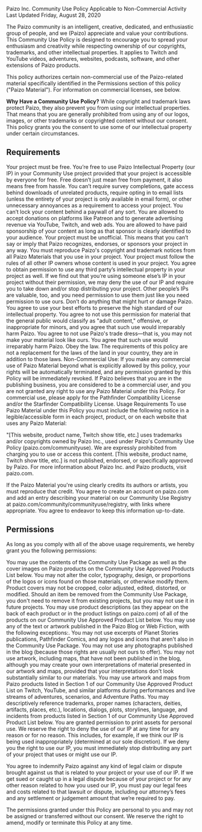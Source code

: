 Paizo Inc. Community Use Policy
Applicable to Non-Commercial Activity
Last Updated Friday, August 28, 2020


The Paizo community is an intelligent, creative, dedicated, and enthusiastic group of people, and we (Paizo) appreciate and value your contributions. This Community Use Policy is designed to encourage you to spread your enthusiasm and creativity while respecting ownership of our copyrights, trademarks, and other intellectual properties. It applies to Twitch and YouTube videos, adventures, websites, podcasts, software, and other extensions of Paizo products.

This policy authorizes certain non-commercial use of the Paizo-related material specifically identified in the Permissions section of this policy ("Paizo Material"). For information on commercial licenses, see below.

**Why Have a Community Use Policy?** While copyright and trademark laws protect Paizo, they also prevent you from using our intellectual properties. That means that you are generally prohibited from using any of our logos, images, or other trademarks or copyrighted content without our consent. This policy grants you the consent to use some of our intellectual property under certain circumstances.

## Requirements
Your project must be free. You’re free to use Paizo Intellectual Property (our IP) in your Community Use project provided that your project is accessible by everyone for free.
Free doesn’t just mean free from payment, it also means free from hassle. You can’t require survey completions, gate access behind downloads of unrelated products, require opting in to email lists (unless the entirety of your project is only available in email form), or other unnecessary annoyances as a requirement to access your project. You can’t lock your content behind a paywall of any sort.
You are allowed to accept donations on platforms like Patreon and to generate advertising revenue via YouTube, Twitch, and web ads.
You are allowed to have paid sponsorship of your content as long as that sponsor is clearly identified to your audience.
Your project must be unofficial. This means that you can’t say or imply that Paizo recognizes, endorses, or sponsors your project in any way. You must reproduce Paizo's copyright and trademark notices from all Paizo Materials that you use in your project.
Your project must follow the rules of all other IP owners whose content is used in your project. You agree to obtain permission to use any third party’s intellectual property in your project as well. If we find out that you’re using someone else’s IP in your project without their permission, we may deny the use of our IP and require you to take down and/or stop distributing your project. Other people’s IPs are valuable, too, and you need permission to use them just like you need permission to use ours.
Don’t do anything that might hurt or damage Paizo. You agree to use your best efforts to preserve the high standard of our intellectual property. You agree to not use this permission for material that the general public would classify as "adult content," offensive, or inappropriate for minors, and you agree that such use would irreparably harm Paizo. You agree to not use Paizo's trade dress—that is, you may not make your material look like ours. You agree that such use would irreparably harm Paizo.
Obey the law. The requirements of this policy are not a replacement for the laws of the land in your country, they are in addition to those laws.
Non-Commercial Use: If you make any commercial use of Paizo Material beyond what is explicitly allowed by this policy, your rights will be automatically terminated, and any permission granted by this Policy will be immediately revoked. If Paizo believes that you are in the publishing business, you are considered to be a commercial user, and you are not granted any right to use any Paizo Material under this Policy. For commercial use, please apply for the Pathfinder Compatibility License and/or the Starfinder Compatibility License.
Usage Requirements
To use Paizo Material under this Policy you must include the following notice in a legible/accessible form in each project, product, or on each website that uses any Paizo Material:

"[This website, product name, Twitch show title, etc.] uses trademarks and/or copyrights owned by Paizo Inc., used under Paizo's Community Use Policy (paizo.com/communityuse). We are expressly prohibited from charging you to use or access this content. [This website, product name, Twitch show title, etc.] is not published, endorsed, or specifically approved by Paizo. For more information about Paizo Inc. and Paizo products, visit paizo.com.

If the Paizo Material you're using clearly credits its authors or artists, you must reproduce that credit. You agree to create an account on paizo.com and add an entry describing your material on our Community Use Registry at paizo.com/community/communityuse/registry, with links where appropriate. You agree to endeavor to keep this information up-to-date.

## Permissions
As long as you comply with all of the above usage requirements, we hereby grant you the following permissions:

You may use the contents of the Community Use Package as well as the cover images on Paizo products on the Community Use Approved Products List below.
You may not alter the color, typography, design, or proportions of the logos or icons found on those materials, or otherwise modify them.
Product covers may not be cropped, color adjusted, edited, distorted, or modified.
Should an item be removed from the Community Use Package, you don't need to remove it from existing projects, but you may not use it in future projects.
You may use product descriptions (as they appear on the back of each product or in the product listings on paizo.com) of all of the products on our Community Use Approved Product List below.
You may use any of the text or artwork published in the Paizo Blog or Web Fiction, with the following exceptions:.
You may not use excerpts of Planet Stories publications, Pathfinder Comics, and any logos and icons that aren't also in the Community Use Package.
You may not use any photographs published in the blog (because those rights are usually not ours to offer).
You may not use artwork, including maps, that have not been published in the blog, although you may create your own interpretations of material presented in our artwork and maps, provided that your interpretations don't look substantially similar to our materials.
You may use artwork and maps from Paizo products listed in Section 1 of our Community Use Approved Product List on Twitch, YouTube, and similar platforms during performances and live streams of adventures, scenarios, and Adventure Paths.
You may descriptively reference trademarks, proper names (characters, deities, artifacts, places, etc.), locations, dialogs, plots, storylines, language, and incidents from products listed in Section 1 of our Community Use Approved Product List below.
You are granted permission to print assets for personal use.
We reserve the right to deny the use of our IP at any time for any reason or for no reason. This includes, for example, if we think our IP is being used inappropriately (determined at our sole discretion). If we deny you the right to use our IP, you must immediately stop distributing any part of your project that uses or might use our IP.

You agree to indemnify Paizo against any kind of legal claim or dispute brought against us that is related to your project or your use of our IP. If we get sued or caught up in a legal dispute because of your project or for any other reason related to how you used our IP, you must pay our legal fees and costs related to that lawsuit or dispute, including our attorney’s fees and any settlement or judgement amount that we’re required to pay.

The permissions granted under this Policy are personal to you and may not be assigned or transferred without our consent. We reserve the right to amend, modify or terminate this Policy at any time.
